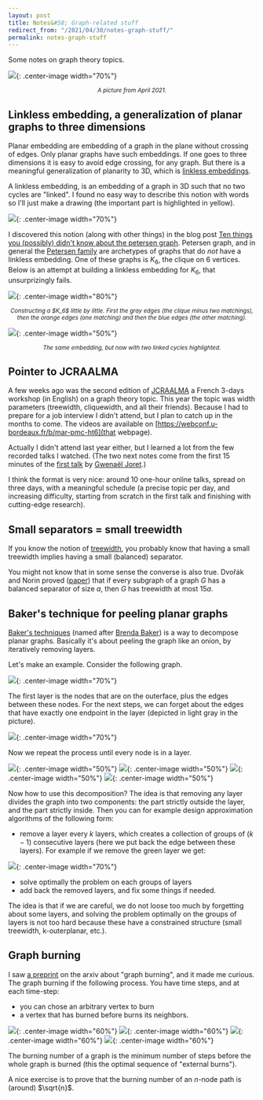 ```yaml
---
layout: post
title: Notes&#58; Graph-related stuff
redirect_from: "/2021/04/30/notes-graph-stuff/"
permalink: notes-graph-stuff
---
```


Some notes on graph theory topics.

![](../assets/avril-21.JPG){: .center-image width="70%"}
<p align="center"><small><i>
A picture from April 2021.
</i></small></p>

## Linkless embedding, a generalization of planar graphs to three dimensions

Planar embedding are embedding of a graph in the plane without crossing of 
edges.
Only planar graphs have such embeddings.
If one goes to three dimensions it is easy to avoid edge crossing, for any 
graph. 
But there is a meaningful generalization of planarity to 3D, which is 
[linkless embeddings](https://en.wikipedia.org/wiki/Linkless_embedding).

A linkless embedding, is an embedding of a graph in 3D such that no two 
cycles are "linked". I found no easy way to describe this notion with words
so I'll just make a drawing (the important part is highlighted in yellow).

![](../assets/linked-cycles.png){: .center-image width="70%"}

I discovered this notion (along with other things) in the blog post
[Ten things you (possibly) didn't know about the petersen graph](https://cp4space.wordpress.com/2013/09/06/ten-things-you-possibly-didnt-know-about-the-petersen-graph/). 
Petersen graph, and in general the 
[Petersen family](https://en.wikipedia.org/wiki/Petersen_family) are 
archetypes of graphs that do *not* have a linkless embedding. 
One of these graphs is $K_6$, the clique on 6 vertices. 
Below is an attempt at building a linkless embedding for $K_6$, that 
unsurprizingly fails.

![](../assets/K6-construction.png){: .center-image width="80%"}
<p align="center"><small><i>
Constructing a $K_6$ little by little. First the gray edges (the clique 
minus two matchings), then the orange edges (one matching) and then the 
blue edges (the other matching).
</i></small></p>

![](../assets/K6-linked.png){: .center-image width="50%"}
<p align="center"><small><i>
The same embedding, but now with two linked cycles highlighted.
</i></small></p>


## Pointer to JCRAALMA

A few weeks ago was the second edition of 
[JCRAALMA](https://www.lirmm.fr/~goncalves/pmwiki/index.php?n=Main.HomePage)
a French 3-days workshop (in English) on a graph theory topic. This 
year the topic was width parameters (treewidth, cliquewidth, and all their 
friends). 
Because I had to prepare for a job interview I didn't attend, but I plan 
to catch up in the months to come. The videos are available on
[https://webconf.u-bordeaux.fr/b/mar-pmc-ht6](that webpage).

Actually I didn't attend last year either, but I learned a lot from the few 
recorded talks I watched. (The two next notes come from the first 15 minutes
of the [first talk](https://visio.u-bordeaux.fr/playback/presentation/2.0/playback.html?meetingId=2f0650b79e14fde9ea24e2530b31c59a0ced0d87-1590392967834) by 
[Gwenaël Joret](https://gjoret.be/).)

I think the format is very nice: around 10 one-hour online talks, spread 
on three days, with a meaningful schedule (a precise topic per day, and 
increasing difficulty, starting from scratch in the first talk and finishing 
with cutting-edge research). 

## Small separators = small treewidth

If you know the notion of 
[treewidth](https://en.wikipedia.org/wiki/Treewidth), you 
probably know that having a small treewidth implies having a small (balanced) 
separator.

You might not know that in some sense the converse is also true. 
Dvořák and Norin proved ([paper](https://arxiv.org/pdf/1408.3869.pdf)) that
if every subgraph of a graph $G$ has a balanced separator of size $a$, then 
$G$ has treewidth at most $15a$. 

## Baker's technique for peeling planar graphs

[Baker's techniques](https://en.wikipedia.org/wiki/Baker%27s_technique) 
(named after [Brenda Baker](https://en.wikipedia.org/wiki/Brenda_Baker)) is
a way to decompose planar graphs. Basically it's about peeling the graph 
like an onion, by iteratively removing layers.

Let's make an example. Consider the following graph.

![](../assets/baker-technique-1.png){: .center-image width="70%"}

The first layer is the nodes that are on the outerface, plus the edges 
between these nodes. For the next steps, we can forget about the edges that 
have exactly one endpoint in the layer (depicted in light gray in the picture).

![](../assets/baker-technique-2.png){: .center-image width="70%"}

Now we repeat the process until every node is in a layer.

![](../assets/baker-technique-3.png){: .center-image width="50%"}
![](../assets/baker-technique-4.png){: .center-image width="50%"}
![](../assets/baker-technique-5.png){: .center-image width="50%"}
![](../assets/baker-technique-6.png){: .center-image width="50%"}

Now how to use this decomposition? The idea is that removing any layer 
divides the graph into two components: the part strictly outside the layer, 
and the part strictly inside. Then you can for example design approximation
algorithms of the following form: 

* remove a layer every $k$ layers, which creates a collection of groups of 
$(k-1)$ consecutive layers (here we put back the edge between these layers).
For example if we remove the green layer we get:

![](../assets/baker-technique-7.png){: .center-image width="70%"}

* solve optimally the problem on each groups of layers
* add back the removed layers, and fix some things if needed.

The idea is that if we are careful, we do not loose too much by forgetting
about some layers, and solving the problem optimally on the groups of 
layers is not too hard because these have a constrained 
structure (small treewidth, k-outerplanar, etc.). 


## Graph burning 

I saw [a preprint](https://arxiv.org/pdf/2003.07746.pdf) on the arxiv about 
"graph burning", and it made me curious. The graph burning if the following 
process. You have time steps, and at each time-step:

* you can chose an arbitrary vertex to burn
* a vertex that has burned before burns its neighbors. 

![](../assets/graph-burning-1.png){: .center-image width="60%"}
![](../assets/graph-burning-2.png){: .center-image width="60%"}
![](../assets/graph-burning-3.png){: .center-image width="60%"}
![](../assets/graph-burning-4.png){: .center-image width="60%"}

The burning number of a graph is the minimum number of steps before the 
whole graph is burned (this the optimal sequence of "external burns").

A nice exercise is to prove that the burning number of an $n$-node path is 
(around) $\sqrt{n}$.


